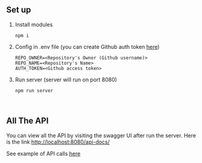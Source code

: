 ## Set up

1. Install modules

    ```
    npm i
    ```

1. Config in .env file (you can create Github auth token [here](https://docs.github.com/en/authentication/keeping-your-account-and-data-secure/creating-a-personal-access-token#creating-a-token))

    ```
    REPO_OWNER=<Repository's Owner (Github username)>
    REPO_NAME=<Repository's Name>
    AUTH_TOKEN=<Github access token>
    ```

1. Run server (server will run on port 8080)

    ```
    npm run server
    ```

<br />

## All The API

You can view all the API by visiting the swagger UI after run the server.
Here is the link [http://localhost:8080/api-docs/](http://localhost:8080/api-docs/#/)

See example of API calls [here](./api_test.REST)
